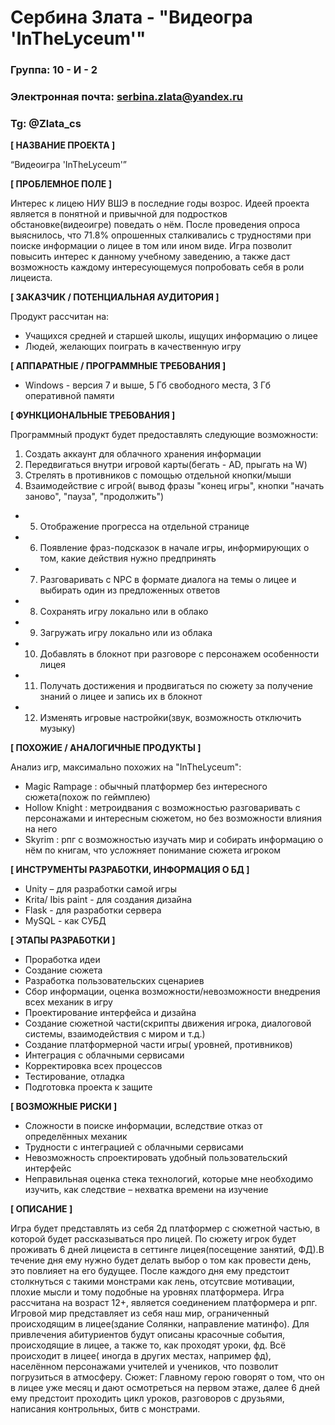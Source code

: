 # Сербина Злата - "Видеогра 'InTheLyceum'"

### Группа: 10 - И - 2
### Электронная почта: serbina.zlata@yandex.ru
### Tg: @Zlata_cs


**[ НАЗВАНИЕ ПРОЕКТА ]**

“Видеоигра 'InTheLyceum'”

**[ ПРОБЛЕМНОЕ ПОЛЕ ]**

Интерес к лицею НИУ ВШЭ в последние годы возрос. Идеей проекта является в понятной и привычной для подростков обстановке(видеоигре) поведать о нём. После проведения опроса выяснилось, что 71.8% опрошенных сталкивались с трудностями при поиске информации о лицее в том или ином виде. Игра позволит повысить интерес к данному учебному заведению, а также даст возможность каждому интересующемуся попробовать себя в роли лицеиста. 

**[ ЗАКАЗЧИК / ПОТЕНЦИАЛЬНАЯ АУДИТОРИЯ ]**

Продукт рассчитан на:

* Учащихся средней и старшей школы, ищущих информацию о лицее
* Людей, желающих поиграть в качественную игру

**[ АППАРАТНЫЕ / ПРОГРАММНЫЕ ТРЕБОВАНИЯ ]** 

* Windows - версия 7 и выше, 5 Гб свободного места, 3 Гб оперативной памяти


**[ ФУНКЦИОНАЛЬНЫЕ ТРЕБОВАНИЯ ]**
  
Программный продукт будет предоставлять следующие возможности:
1. Создать аккаунт для облачного хранения информации
2. Передвигаться внутри игровой карты(бегать - AD, прыгать на W)
3. Стрелять в противников с помощью отдельной кнопки/мыши
4. Взаимодействие с игрой( вывод фразы "конец игры", кнопки "начать заново", "пауза", "продолжить")
* 5. Отображение прогресса на отдельной странице
* 6. Появление фраз-подсказок в начале игры, информирующих о том, какие действия нужно предпринять
* 7. Разговаривать с NPC в формате диалога на темы о лицее и выбирать один из предложенных ответов
* 8. Сохранять игру локально или в облако
* 9. Загружать игру локально или из облака
* 10. Добавлять в блокнот при разговоре с персонажем особенности лицея
* 11. Получать достижения и продвигаться по сюжету за получение знаний о лицее и запись их в блокнот
* 12. Изменять игровые настройки(звук, возможность отключить музыку)

**[ ПОХОЖИЕ / АНАЛОГИЧНЫЕ ПРОДУКТЫ ]**

Анализ игр, максимально похожих на "InTheLyceum":

* Magic Rampage : обычный платформер без интересного сюжета(похож по геймплею)
* Hollow Knight : метроидвания с возможностью разговаривать с персонажами и интересным сюжетом, но без возможности влияния на него 
* Skyrim : рпг с возможностью изучать мир и собирать информацию о нём по книгам, что усложняет понимание сюжета игроком

**[ ИНСТРУМЕНТЫ РАЗРАБОТКИ, ИНФОРМАЦИЯ О БД ]**

*	Unity – для разработки самой игры
*	Krita/ Ibis paint - для создания дизайна
*	Flask - для разработки сервера
*	MySQL - как СУБД

**[ ЭТАПЫ РАЗРАБОТКИ ]**

* Проработка идеи
* Создание сюжета 
*	Разработка пользовательских сценариев
*	Сбор информации, оценка возможности/невозможности внедрения всех механик в игру
*	Проектирование интерфейса и дизайна
*	Создание сюжетной части(скрипты движения игрока, диалоговой системы, взаимодействия с миром и т.д.)
*	Создание платформерной части игры( уровней, противников)
*	Интеграция с облачными сервисами
*	Корректировка всех процессов
*	Тестирование, отладка
*	Подготовка проекта к защите

**[ ВОЗМОЖНЫЕ РИСКИ ]**

*	Сложности в поиске информации, вследствие отказ от определённых механик
*	Трудности с интеграцией с облачными сервисами
*	Невозможность спроектировать удобный пользовательский интерфейс 
*	Неправильная оценка стека технологий, которые мне необходимо изучить, как следствие – нехватка времени на изучение

**[ ОПИСАНИЕ ]**

Игра будет представлять из себя 2д платформер с сюжетной частью, в которой будет рассказываться про лицей. По сюжету игрок будет проживать 6 дней лицеиста в сеттинге лицея(посещение занятий, ФД).В течение дня ему нужно будет делать выбор о том как провести день, это повлияет на его будущее. После каждого дня ему предстоит столкнуться с такими монстрами как лень, отсутсвие мотивации, плохие мысли и тому подобные на уровнях платформера. Игра рассчитана на возраст 12+, является соединением платформера и рпг.
Игровой мир представляет из себя наш мир, ограниченный происходящим в лицее(здание Солянки, направление матинфо). Для привлечения абитуриентов будут описаны красочные события, происходящие в лицее, а также то, как проходят уроки, фд. Всё происходит в лицее( иногда в других местах, например фд), населённом персонажами учителей и учеников, что позволит погрузиться в атмосферу.
Сюжет:
Главному герою говорят о том, что он в лицее уже месяц и дают осмотреться на первом этаже, далее 6 дней ему предстоит проходить цикл уроков, разговоров с друзьями, написания контрольных, битв с монстрами.

